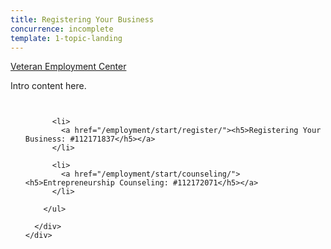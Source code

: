 ```yaml
---
title: Registering Your Business
concurrence: incomplete
template: 1-topic-landing
---
```


<div class="main" role="main" markdown="0">

<div class="action-bar">
  <div class="row">
    <div class="small-12 columns">
      <a class="usa-button-primary" href="/veteran-employment-center/">Veteran Employment Center</a>
    </div>
  </div>
</div>

<div class="section one" markdown="0">
<div class="primary" markdown="0">
<div class="row" markdown="0">
<div class="small-12 columns" markdown="1">

Intro content here.

</div>
</div>
</div>


  <div class="navigation">
    <div class="row">
      <div class="small-12 columns">
        <ul class="small-block-grid-1 medium-block-grid-3 cards small">

          <li>
            <a href="/employment/start/register/"><h5>Registering Your Business: #112171837</h5></a>
          </li>

          <li>
            <a href="/employment/start/counseling/"><h5>Entrepreneurship Counseling: #112172071</h5></a>
          </li>  

        </ul>

      </div>
    </div>  
  </div>

</div>
